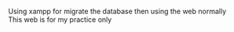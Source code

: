 Using xampp for migrate the database then using the web normally <br>
This web is for my practice only 
